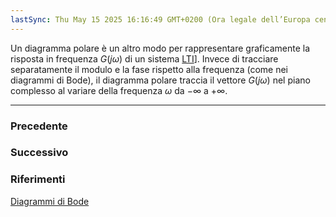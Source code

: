 ```yaml
---
lastSync: Thu May 15 2025 16:16:49 GMT+0200 (Ora legale dell’Europa centrale)
---
```

Un diagramma polare è un altro modo per rappresentare graficamente la risposta in frequenza $G(j \omega)$ di un sistema [LTI](Sistema%20tempo-invariante.md)]. Invece di tracciare separatamente il modulo e la fase rispetto alla frequenza (come nei diagrammi di Bode), il diagramma polare traccia il vettore $G(j \omega)$ nel piano complesso al variare della frequenza $\omega$ da $-\infty$ a $+\infty$.


---
### Precedente


### Successivo


### Riferimenti
[Diagrammi di Bode](Diagrammi%20di%20Bode.md)